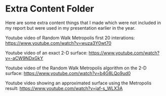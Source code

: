 # Extra Content Folder

Here are some extra content things that I made which were not included in my report but were used in my presentation earlier in the year.

Youtube video of Random Walk Metropolis first 20 interations: https://www.youtube.com/watch?v=wuza3Y0wt70

Youtube video of an exact 2-D surface: https://www.youtube.com/watch?v=-aCW9NDxGkY

Youtube video of the Random Walk Metropolis algorithm on the 2-D surface: https://www.youtube.com/watch?v=b4G8LQo9ud0

Youtube video showing an approximated surface using the Metropolis result: https://www.youtube.com/watch?v=jaf-s_WLX3A
